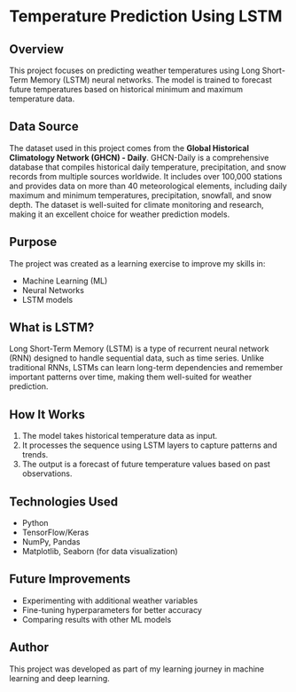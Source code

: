 # Temperature Prediction Using LSTM

## Overview
This project focuses on predicting weather temperatures using Long Short-Term Memory (LSTM) neural networks. The model is trained to forecast future temperatures based on historical minimum and maximum temperature data.

## Data Source
The dataset used in this project comes from the **Global Historical Climatology Network (GHCN) - Daily**. GHCN-Daily is a comprehensive database that compiles historical daily temperature, precipitation, and snow records from multiple sources worldwide. It includes over 100,000 stations and provides data on more than 40 meteorological elements, including daily maximum and minimum temperatures, precipitation, snowfall, and snow depth. The dataset is well-suited for climate monitoring and research, making it an excellent choice for weather prediction models.

## Purpose
The project was created as a learning exercise to improve my skills in:
- Machine Learning (ML)
- Neural Networks
- LSTM models

## What is LSTM?
Long Short-Term Memory (LSTM) is a type of recurrent neural network (RNN) designed to handle sequential data, such as time series. Unlike traditional RNNs, LSTMs can learn long-term dependencies and remember important patterns over time, making them well-suited for weather prediction.

## How It Works
1. The model takes historical temperature data as input.
2. It processes the sequence using LSTM layers to capture patterns and trends.
3. The output is a forecast of future temperature values based on past observations.

## Technologies Used
- Python
- TensorFlow/Keras
- NumPy, Pandas
- Matplotlib, Seaborn (for data visualization)

## Future Improvements
- Experimenting with additional weather variables
- Fine-tuning hyperparameters for better accuracy
- Comparing results with other ML models

## Author
This project was developed as part of my learning journey in machine learning and deep learning.
